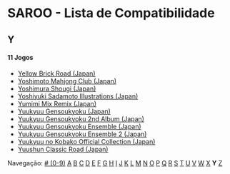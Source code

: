 # SAROO - Lista de Compatibilidade

## Y

#### 11 Jogos

- [Yellow Brick Road (Japan)](../../Regions/Japan/T-8109G/01/README.md)
- [Yoshimoto Mahjong Club (Japan)](../../Regions/Japan/T-20403G/01/README.md)
- [Yoshimura Shougi (Japan)](../../Regions/Japan/T-9531G/01/README.md)
- [Yoshiyuki Sadamoto Illustrations (Japan)](../../Regions/Japan/T-35102G/01/README.md)
- [Yumimi Mix Remix (Japan)](../../Regions/Japan/T-4501G/01/README.md)
- [Yuukyuu Gensoukyoku (Japan)](../../Regions/Japan/T-27804G/01/README.md)
- [Yuukyuu Gensoukyoku 2nd Album (Japan)](../../Regions/Japan/T-27807G/01/README.md)
- [Yuukyuu Gensoukyoku Ensemble (Japan)](../../Regions/Japan/T-27808G/01/README.md)
- [Yuukyuu Gensoukyoku Ensemble 2 (Japan)](../../Regions/Japan/T-27809G/01/README.md)
- [Yuukyuu no Kobako Official Collection (Japan)](../../Regions/Japan/T-27806G/01/README.md)
- [Yuushun Classic Road (Japan)](../../Regions/Japan/T-6009G/01/README.md)

Navegação:
[# (0-9)](./09.md) [A](./A.md) [B](./B.md) [C](./C.md) [D](./D.md) [E](./E.md) [F](./F.md) [G](./G.md) [H](./H.md) [I](./I.md) [J](./J.md) [K](./K.md) [L](./L.md) [M](./M.md) [N](./N.md) [O](./O.md) [P](./P.md) [Q](./Q.md) [R](./R.md) [S](./S.md) [T](./T.md) [U](./U.md) [V](./V.md) [W](./W.md) [X](./X.md) **Y** [Z](./Z.md)
